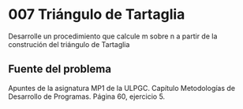# 007 Triángulo de Tartaglia
Desarrolle un procedimiento que calcule m sobre n a partir de la construción del triángulo de Tartaglia


## Fuente del problema
Apuntes de la asignatura MP1 de la ULPGC. Capítulo Metodologías de Desarrollo de Programas. Página 60, ejercicio 5.




